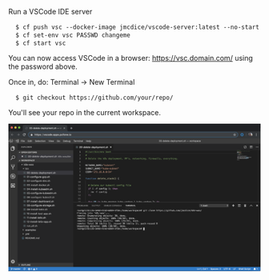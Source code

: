 Run a VSCode IDE server

```console
  $ cf push vsc --docker-image jmcdice/vscode-server:latest --no-start
  $ cf set-env vsc PASSWD changeme
  $ cf start vsc
```

You can now access VSCode in a browser: https://vsc.domain.com/ using the password above.

Once in, do: Terminal -> New Terminal

```console
  $ git checkout https://github.com/your/repo/
```

You'll see your repo in the current workspace.

![Example](./vscode.png)

